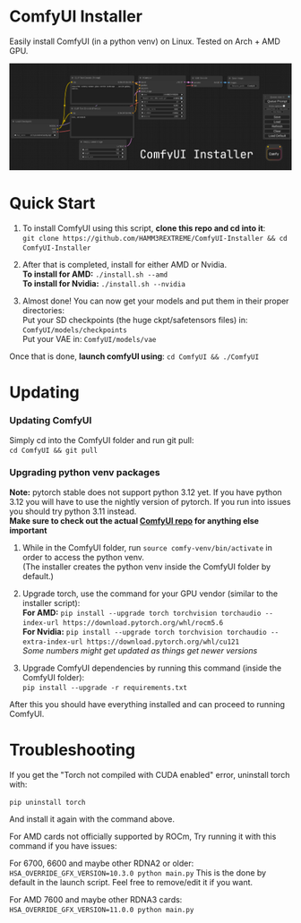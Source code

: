 # ComfyUI Installer

Easily install ComfyUI (in a python venv) on Linux.
Tested on Arch + AMD GPU.

![ComfyUI Screenshot](pictures/comfyui_screenshot.png)

# Quick Start

1. To install ComfyUI using this script, **clone this repo and cd into it**:  
   `git clone https://github.com/HAMM3REXTREME/ComfyUI-Installer && cd ComfyUI-Installer`

2. After that is completed, install for either AMD or Nvidia.  
   **To install for AMD:** `./install.sh --amd`  
   **To install for Nvidia:** `./install.sh --nvidia`

3. Almost done! You can now get your models and put them in their proper directories:  
   Put your SD checkpoints (the huge ckpt/safetensors files) in: `ComfyUI/models/checkpoints`  
   Put your VAE in: `ComfyUI/models/vae`

Once that is done, **launch comfyUI using**: `cd ComfyUI && ./ComfyUI`

# Updating

### Updating ComfyUI

Simply cd into the ComfyUI folder and run git pull:  
`cd ComfyUI && git pull`

### Upgrading python venv packages

**Note:** pytorch stable does not support python 3.12 yet. If you have python 3.12 you will have to use the nightly version of pytorch. If you run into issues you should try python 3.11 instead.  
**Make sure to check out the actual [ComfyUI repo](https://github.com/comfyanonymous/ComfyUI) for anything else important**  

1. While in the ComfyUI folder, run `source comfy-venv/bin/activate` in order to access the python venv.  
   (The installer creates the python venv inside the ComfyUI folder by default.)

2. Upgrade torch, use the command for your GPU vendor (similar to the installer script):  
   **For AMD:** `pip install --upgrade torch torchvision torchaudio --index-url https://download.pytorch.org/whl/rocm5.6`  
   **For Nvidia:** `pip install --upgrade torch torchvision torchaudio --extra-index-url https://download.pytorch.org/whl/cu121`  
   _Some numbers might get updated as things get newer versions_

3. Upgrade ComfyUI dependencies by running this command (inside the ComfyUI folder):  
   `pip install --upgrade -r requirements.txt`

After this you should have everything installed and can proceed to running ComfyUI.

# Troubleshooting

If you get the "Torch not compiled with CUDA enabled" error, uninstall torch with:

`pip uninstall torch`

And install it again with the command above.

For AMD cards not officially supported by ROCm,
Try running it with this command if you have issues:

For 6700, 6600 and maybe other RDNA2 or older: `HSA_OVERRIDE_GFX_VERSION=10.3.0 python main.py`
This is the done by default in the launch script. Feel free to remove/edit it if you want.

For AMD 7600 and maybe other RDNA3 cards: `HSA_OVERRIDE_GFX_VERSION=11.0.0 python main.py`
